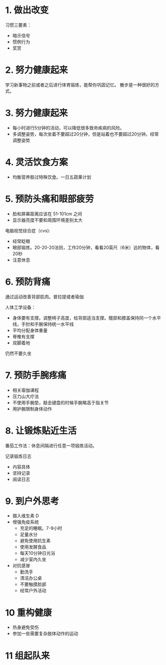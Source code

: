 # 1. 做出改变

习惯三要素：

- 暗示信号
- 惯例行为
- 奖赏


# 2. 努力健康起来

学习新事物之前或者之后进行体育锻炼，能帮你巩固记忆。
散步是一种很好的方式。


# 3. 努力健康起来

- 每小时进行5分钟的活动，可以降低很多致命疾病的风险。
- 多调整姿势，每次坐着不要超过20分钟，但是站着也不要超过20分钟。经常调整姿势

# 4. 灵活饮食方案

- 均衡营养胜过特殊饮食。一日五蔬果计划


# 5. 预防头痛和眼部疲劳

- 脸和屏幕距离应该在 51-101cm 之间
- 显示器亮度不要和周围环境差别太大

电脑视觉综合症（cvs): 

- 经常眨眼
- 眼部锻炼。20-20-20法则，工作20分钟，看看20英尺（6米）远的物体，看20秒
- 注意休息

# 6. 预防背痛

通过运动改善背部肌肉。普拉提或者瑜伽

人体工学设备：

- 身体要有支撑。调整椅子高度，给背部适当支撑。髋部和膝盖保持同一个水平线，手肘和手腕保持统一水平线
- 平均分配身体重量
- 脊椎有支撑
- 双脚着地

仍然不要久坐

# 7. 预防手腕疼痛

- 相关瑜伽课程
- 压力山大疗法
- 不使用手腕垫，敲击键盘的时候手腕略高于指关节
- 用护腕限制身体动作

# 8. 让锻炼贴近生活

番茄工作法：休息间隔进行任意一项锻炼活动。

记录锻炼日志

- 内容具体
- 坚持记录
- 阅读日志

# 9. 到户外思考

- 摄入维生素 D
- 增强免疫系统
  - 充足的睡眠。7-9小时
  - 足量水分
  - 避免使用抗生素
  - 使用发酵食品
  - 每天10分钟日光浴
  - 减少室内久坐
- 对抗感冒
  - 勤洗手
  - 清洁办公桌
  - 不要触摸脸部
  - 经常户外活动

# 10 重构健康

- 热身避免受伤
- 参加一些需要复杂肢体动作的运动

# 11 组起队来
